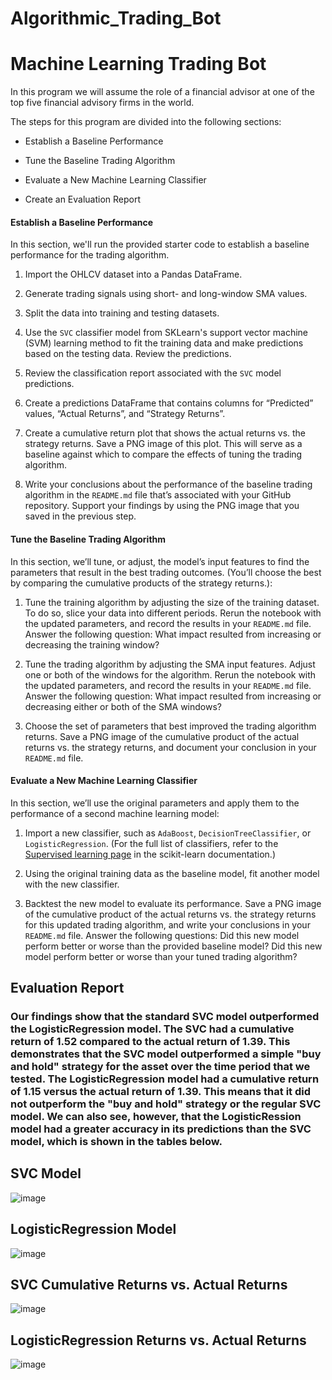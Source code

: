 # Algorithmic_Trading_Bot

# Machine Learning Trading Bot

In this program we will assume the role of a financial advisor at one of the top five financial advisory firms in the world. 

The steps for this program are divided into the following sections:

* Establish a Baseline Performance

* Tune the Baseline Trading Algorithm

* Evaluate a New Machine Learning Classifier

* Create an Evaluation Report

#### Establish a Baseline Performance

In this section, we'll run the provided starter code to establish a baseline performance for the trading algorithm. 

1. Import the OHLCV dataset into a Pandas DataFrame.

2. Generate trading signals using short- and long-window SMA values. 

3. Split the data into training and testing datasets.

4. Use the `SVC` classifier model from SKLearn's support vector machine (SVM) learning method to fit the training data and make predictions based on the testing data. Review the predictions.

5. Review the classification report associated with the `SVC` model predictions. 

6. Create a predictions DataFrame that contains columns for “Predicted” values, “Actual Returns”, and “Strategy Returns”.

7. Create a cumulative return plot that shows the actual returns vs. the strategy returns. Save a PNG image of this plot. This will serve as a baseline against which to compare the effects of tuning the trading algorithm.

8. Write your conclusions about the performance of the baseline trading algorithm in the `README.md` file that’s associated with your GitHub repository. Support your findings by using the PNG image that you saved in the previous step.

#### Tune the Baseline Trading Algorithm

In this section, we’ll tune, or adjust, the model’s input features to find the parameters that result in the best trading outcomes. (You’ll choose the best by comparing the cumulative products of the strategy returns.):

1. Tune the training algorithm by adjusting the size of the training dataset. To do so, slice your data into different periods. Rerun the notebook with the updated parameters, and record the results in your `README.md` file. Answer the following question: What impact resulted from increasing or decreasing the training window?

2. Tune the trading algorithm by adjusting the SMA input features. Adjust one or both of the windows for the algorithm. Rerun the notebook with the updated parameters, and record the results in your `README.md` file. Answer the following question: What impact resulted from increasing or decreasing either or both of the SMA windows?

3. Choose the set of parameters that best improved the trading algorithm returns. Save a PNG image of the cumulative product of the actual returns vs. the strategy returns, and document your conclusion in your `README.md` file.

#### Evaluate a New Machine Learning Classifier

In this section, we’ll use the original parameters and apply them to the performance of a second machine learning model:

1. Import a new classifier, such as `AdaBoost`, `DecisionTreeClassifier`, or `LogisticRegression`. (For the full list of classifiers, refer to the [Supervised learning page](https://scikit-learn.org/stable/supervised_learning.html) in the scikit-learn documentation.)

2. Using the original training data as the baseline model, fit another model with the new classifier.

3. Backtest the new model to evaluate its performance. Save a PNG image of the cumulative product of the actual returns vs. the strategy returns for this updated trading algorithm, and write your conclusions in your `README.md` file. Answer the following questions: Did this new model perform better or worse than the provided baseline model? Did this new model perform better or worse than your tuned trading algorithm?

## Evaluation Report

### Our findings show that the standard SVC model outperformed the LogisticRegression model.  The SVC had a cumulative return of 1.52 compared to the actual return of 1.39.  This demonstrates that the SVC model outperformed a simple "buy and hold" strategy for the asset over the time period that we tested.  The LogisticRegression model had a cumulative return of 1.15 versus the actual return of 1.39.  This means that it did not outperform the "buy and hold" strategy or the regular SVC model.  We can also see, however, that the LogisticRession model had a greater accuracy in its predictions than the SVC model, which is shown in the tables below.

## SVC Model
![image](https://user-images.githubusercontent.com/96210633/172035241-ba27e021-9dae-4556-84ba-db2d8f5d767c.png)

## LogisticRegression Model
![image](https://user-images.githubusercontent.com/96210633/172035261-405607b6-5966-4189-8b5d-1f427fcf4cb0.png)

## SVC Cumulative Returns vs. Actual Returns
![image](https://user-images.githubusercontent.com/96210633/172035297-ac20ab3a-0d8c-4b48-80d6-cb56909fe672.png)

## LogisticRegression Returns vs. Actual Returns
![image](https://user-images.githubusercontent.com/96210633/172035319-93a9d424-0eb6-4e97-9823-64cf638fe29f.png)

